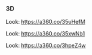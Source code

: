 ### 3D

Look: https://a360.co/35uHefM

Look: https://a360.co/35xwNb1

Look: https://a360.co/3hpeZ4w
